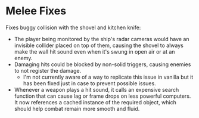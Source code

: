 # Melee Fixes
Fixes buggy collision with the shovel and kitchen knife:
- The player being monitored by the ship's radar cameras would have an invisible collider placed on top of them, causing the shovel to always make the wall hit sound even when it's swung in open air or at an enemy.
- Damaging hits could be blocked by non-solid triggers, causing enemies to not register the damage.
  - I'm not currently aware of a way to replicate this issue in vanilla but it has been fixed just in case to prevent possible issues.
- Whenever a weapon plays a hit sound, it calls an expensive search function that can cause lag or frame drops on less powerful computers. It now references a cached instance of the required object, which should help combat remain more smooth and fluid.